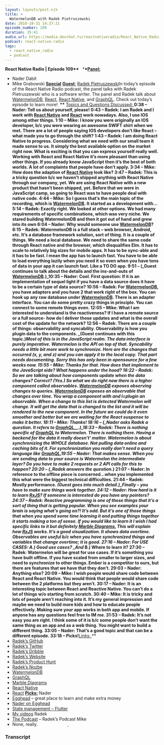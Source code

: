```yaml
---
layout: layouts/post.njk
title: >
  WatermelonDB with Radek Pietruszewski
date: 2018-10-31 14:37:21
episode_number: 109
duration: 35:41
audio_url: https://media.devchat.tv/reactnativeradio/React_Native_Radio_Episode_109.mp3
podcast: react-native-radio
tags:
  - react_native_radio
  - podcast
---
```


**React Native Radio | Episode 109\*\*** &nbsp; \***\*<u>Panel:</u>**

- Nader Dabit
- Mike Grabowski
  **<u>Special</u>** <u> <strong>Guest</strong>:</u> [Radek Pietruszewski](https://twitter.com/radexp?lang=en)In today’s episode of the React Native Radio podcast, the panel talks with Radek Pietruszewski who is a software writer. The panel and Radek talk about [WatermelonDB](https://github.com/Nozbe/WatermelonDB), [React](https://reactjs.org), [React Native](https://facebook.github.io/react-native/), and [GraphQL](https://graphql.org). Check out today’s episode to learn more! **&nbsp;\*\*** <u>Topics and Questions Discussed: </u>**0:38 – Nader: Tell us about yourself, please! 0:43 – Radek: I am Radek and I work with [React Native](https://facebook.github.io/react-native/) and [React](https://reactjs.org) work nowadays. Also, I use IOS among other things. 1:10 – Mike: I know you were originally an IOS developer, b/c you were wearing an awesome SWIFT shirt when we met. There are a lot of people saying IOS developers don’t like React – what made you to go through the shift? 1:43 – Radek: I am doing React Native to progress. Considering what we need with our small team it made sense to us. It simply the best available option on the market right now. What is exciting is that you can express yourself really well. Working with React and React Native it’s more pleasant than using other things. If you already know JavaScript then it’s the best of both worlds. A lot of complaints that people have don’t apply. 3:34 – Mike: How does the adaption of [React Native](https://facebook.github.io/react-native/) look like? 3:47 – Radek: This is a tricky question b/c we haven’t shipped anything with React Native through our company, yet. We are using React Native with a new product that hasn’t been shipped, yet. Before that we were in JavaScript camp, so going to React was to have people deal with native code. 4:44 – Mike: So I guess that’s the main topic of the recording, which is [WatermelonDB](https://github.com/Nozbe/WatermelonDB). It started as a development with... 5:14 – Radek: Exactly right. We looked at other options. We had many requirements of specific combinations, which was very niche. We stared building WatermelonDB and then it got out of hand and grew into its own 6:04 – Nader: Why would someone use [WatermelonDB](https://github.com/Nozbe/WatermelonDB)? 6:15 – Radek: WatermelonDB is a full stack – web browser, Android, etc. It’s a database framework solution, sort of thing. It is a couple of things. We need a local database. We need to share the same code through React native and the browser, which disqualifies Elm. It has to scale to relatively big sizes for mobile apps. It has to be sync-able and it has to be fast. I mean the app has to launch fast. You have to be able to load everything lazily when you need it so even when you have tons of data in your app it can launch fast. Like a TO DO app. 9:51 – (_Guest continues to talk about the details and the ins-and-outs of [WatermelonDB](https://github.com/Nozbe/WatermelonDB).)\_10:35 – Nader: Cool. First question: If it is an implementation of sequel light if you have a data source does it have to be a certain type of data source? 10:56 – Radek: For [WatermelonDB](https://github.com/Nozbe/WatermelonDB), you have adapters and you have 2 that work right of the box. You can hook up any raw database under [WatermelonDB](https://github.com/Nozbe/WatermelonDB). There is an adapter interface. You can do some pretty crazy things in principle. You can connect to some remote things even. 12:05 – Mike: What I am interested to understand is the reactiveness? If I have a remote source or a full source- how do I deliver those updates and what is the overall cost of the update for the network? 12:56 – Radek: There are a couple of things: observability and syncability. Observability is how you plugin data to the components. _(Guest continues with this topic.)_Most of this is in the JavaScript realm. The data interface is purely imperative. Watermelon is the API on top of that. Syncability needs a little bit more work to synchronize. Here are the changes that occurred (x, y, and z) and you can apply it to the local copy. That part needs documenting. Sorry this has only been in opensource for a few weeks now. 15:55 – Mike: Thanks for that. How does that implement to the JavaScript side? What happens under the hood? 16:22 – Radek: So we are talking about how components update when the data changes? Correct? (Yes.) So what we do right now there is a higher component called observables. [WatermelonDB](https://github.com/Nozbe/WatermelonDB) exposes observing changes to queries. [WatermelonDB](https://github.com/Nozbe/WatermelonDB) exposes an observable that changes over time. You wrap a component with and l=plugin an observable. When a change to this list is detected Watermelon will change. It will get the data that is changed to the list and it will be rendered to the new component. In the future we could do it even smoother and better but we are waiting for the React suspense to make it better. 18:11 – Mike: Thanks! 18:16 – (\_Nader asks Radek a question. It refers to_ _[GraphQL](https://graphql.org)\_\_.)\_18:33 – Radek: There is nothing specific of [GraphQL](https://graphql.org) to Watermelon. There is nothing there. Having a backend for the data it really doesn’t’ matter. Watermelon is about synchronizing the WHOLE database. Not pulling data online and caching bits of it. For synchronization you really don’t need a query language like [GraphQL.](https://graphql.org)19:55 – Nader: That makes sense. When you are sending data to your source is Watermelon the intermediate layer? Do you have to make 2 requests or 2 API calls for this to happen? 20:20 – (\_Radek answers the question._) 21:07 – Nader: In reference to the offline piece is concerned...when you implemented this what were the biggest technical difficulties. 21:44 – Radek: Mostly performance. _(Guest goes into much detail.)\_Finally – you have to make sure things work together. 24:12 – Nader: How hard is it to learn [RxJS](https://rxjs-dev.firebaseapp.com)? If someone is interested do you have any pointers? 24:37 – Radek: Reactive programming is one of those things that it’s a sort of thing that is getting popular. When you see examples your brain is saying what’s going on?! It’s odd. But it’s one of those things that when you spend some time learning it and putting things together it starts making a ton of sense. If you would like to learn it I wish I had specific links to it but definitely [Marble Diagrams.](https://rxwiki.wikidot.com/marble-diagrams) This will explain how [RxJS](https://rxjs-dev.firebaseapp.com) works. It’s a good visualization. It shows data overtime. Observables are useful b/c when you have synchronized things and variables that change overtime; it is good. 27:16 – Nader: For USE CASES: A.) Good use cases? \_And_ B.) Where to learn it? 27:30 – Radek: Watermelon will be great for use cases. If it’s something you have built offline. If you have scaled from smaller to larger sizes, and need to synchronize to other things. Ember is a competitor to ours, but there are features that we have that they don’t. 29:03 – Nader: Anything else? 20:09 – Mike: I wish people would share code between React and React Native. You would think that people would share code between the 2 platforms but they aren’t. 30:17 – Nader: It is an interesting topic between React and Reactive Native. You can’t do a lot of things w/o starting from scratch. 30:40 – Mike: It is tricky and lots of people aren’t reaching into it. It’s my general impression and maybe we need to build more kids and how to educate people effectively. Making sure your app works in both app and mobile. If anyone has any questions feel free to IM me. 31:53 – Radek: It’s not easy you are right. I think some of it is b/c some people don’t want the same thing as an app and as a web thing. You might want to build a different thing. 33:05 – Nader: That’s a good topic and that can be a different episode. 33:18 – Picks!**<u>Links: </u>\*\*
- [Radek’s GitHub](https://github.com/radex)
- [Radek’s Twitter](https://twitter.com/radexp?lang=en)
- [Radek’s Dribble](https://dribbble.com/radexp)
- [Radek’s Website](https://radex.io)
- [Radek’s Product Hunt](https://www.producthunt.com/@radexp)
- [Radek’s Nozbe](https://nozbe.com/radex/)
- [WatermelonDB](https://github.com/Nozbe/WatermelonDB)
- [GraphQL](https://graphql.org)
- [Marble Diagrams](https://rxwiki.wikidot.com/marble-diagrams)
- [React Native](https://facebook.github.io/react-native/)
- [React](https://reactjs.org)
  **<u>Picks:</u>** Nader
- [Egghead](https://egghead.io) – great place to learn and make extra money
- [Nader on Egghead](https://egghead.io/instructors/nader-dabit)
- [State management – Flutter](https://www.linkedin.com/pulse/flutter-javascript-developers-nader-dabit)
- [My videos](https://www.youtube.com/channel/UC7mca3O0DmdSG2Cr80sOD7g)
  Radek
- [The Podcast](https://thepodcast.fm) – Radek’s Podcast
  Mike
- None, really.
  &nbsp; &nbsp; &nbsp; &nbsp; &nbsp; &nbsp; &nbsp; &nbsp; &nbsp; &nbsp; &nbsp; &nbsp; **<u> </u>** &nbsp; &nbsp; &nbsp;

### Transcript

